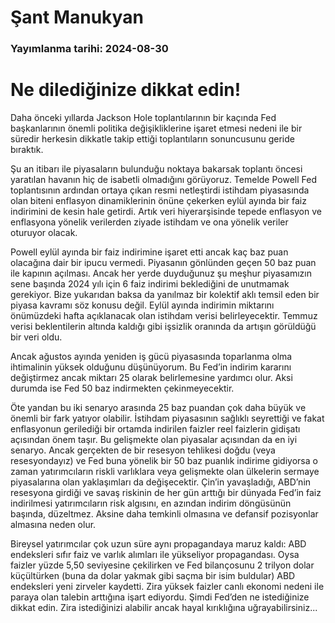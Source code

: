# Şant Manukyan

### Yayımlanma tarihi: 2024-08-30

# Ne dilediğinize dikkat edin!

Daha önceki yıllarda Jackson Hole toplantılarının bir kaçında Fed başkanlarının önemli politika değişikliklerine işaret etmesi nedeni ile bir süredir herkesin dikkatle takip ettiği toplantıların sonuncusunu geride bıraktık.

Şu an itibarı ile piyasaların bulunduğu noktaya bakarsak toplantı öncesi yaratılan havanın hiç de isabetli olmadığını görüyoruz. Temelde Powell Fed toplantısının ardından ortaya çıkan resmi netleştirdi istihdam piyasasında olan biteni enflasyon dinamiklerinin önüne çekerken eylül ayında bir faiz indirimini de kesin hale getirdi. Artık veri hiyerarşisinde tepede enflasyon ve enflasyona yönelik verilerden ziyade istihdam ve ona yönelik veriler oturuyor olacak.

Powell eylül ayında bir faiz indirimine işaret etti ancak kaç baz puan olacağına dair bir ipucu vermedi. Piyasanın gönlünden geçen 50 baz puan ile kapının açılması. Ancak her yerde duyduğunuz şu meşhur piyasamızın sene başında 2024 yılı için 6 faiz indirimi beklediğini de unutmamak gerekiyor. Bize yukarıdan baksa da yanılmaz bir kolektif aklı temsil eden bir piyasa kavramı söz konusu değil. Eylül ayında indirimin miktarını önümüzdeki hafta açıklanacak olan istihdam verisi belirleyecektir. Temmuz verisi beklentilerin altında kaldığı gibi işsizlik oranında da artışın görüldüğü bir veri oldu.

Ancak ağustos ayında yeniden iş gücü piyasasında toparlanma olma ihtimalinin yüksek olduğunu düşünüyorum. Bu Fed’in indirim kararını değiştirmez ancak miktarı 25 olarak belirlemesine yardımcı olur. Aksi durumda ise Fed 50 baz indirmekten çekinmeyecektir.

Öte yandan bu iki senaryo arasında 25 baz puandan çok daha büyük ve önemli bir fark yatıyor olabilir. İstihdam piyasasının sağlıklı seyrettiği ve fakat enflasyonun gerilediği bir ortamda indirilen faizler reel faizlerin gidişatı açısından önem taşır. Bu gelişmekte olan piyasalar açısından da en iyi senaryo. Ancak gerçekten de bir resesyon tehlikesi doğdu (veya resesyondayız) ve Fed buna yönelik bir 50 baz puanlık indirime gidiyorsa o zaman yatırımcıların riskli varlıklara veya gelişmekte olan ülkelerin sermaye piyasalarına olan yaklaşımları da değişecektir. Çin’in yavaşladığı, ABD’nin resesyona girdiği ve savaş riskinin de her gün arttığı bir dünyada Fed’in faiz indirilmesi yatırımcıların risk algısını, en azından indirim döngüsünün başında, düzeltmez. Aksine daha temkinli olmasına ve defansif pozisyonlar almasına neden olur.

Bireysel yatırımcılar çok uzun süre aynı propagandaya maruz kaldı: ABD endeksleri sıfır faiz ve varlık alımları ile yükseliyor propagandası. Oysa faizler yüzde 5,50 seviyesine çekilirken ve Fed bilançosunu 2 trilyon dolar küçültürken (buna da dolar yakmak gibi saçma bir isim buldular) ABD endeksleri yeni zirveler kaydetti. Zira yüksek faizler canlı ekonomi nedeni ile paraya olan talebin arttığına işart ediyordu. Şimdi Fed’den ne istediğinize dikkat edin. Zira istediğinizi alabilir ancak hayal kırıklığına uğrayabilirsiniz...

